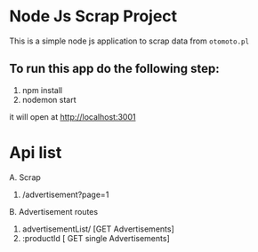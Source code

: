 # Node Js Scrap Project
This is a simple node js application to scrap data from  `otomoto.pl`

## To run this app do the following step:

1. npm install
2. nodemon start


it will open at [http://localhost:3001](http://localhost:3001)


# Api list

A. Scrap 
  1. /advertisement?page=1
 
B. Advertisement routes
  1. advertisementList/  [GET Advertisements]
  2. :productId [ GET single Advertisements]



